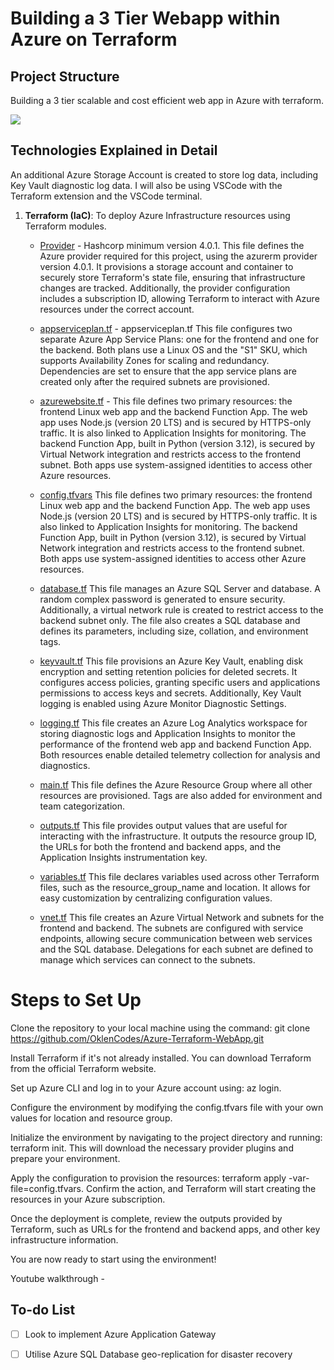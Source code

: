 # Building a 3 Tier Webapp within Azure on Terraform

## Project Structure
Building a 3 tier scalable and cost efficient web app in Azure with terraform.

![](./assets/architecture.gif)

## Technologies Explained in Detail
An additional Azure Storage Account is created to store log data, including Key Vault diagnostic log data. 
I will also be using VSCode with the Terraform extension and the VSCode terminal. 

1. **Terraform (IaC)**: To deploy Azure Infrastructure resources using Terraform modules.
    - [Provider](https://github.com/OklenCodes/Azure-Terraform-WebApp/blob/main/Terraform%20Files/provider.tf) - 
    Hashcorp minimum version 4.0.1. 
    This file defines the Azure provider required for this project, using the azurerm provider version 4.0.1. It provisions a storage account and container to securely store Terraform's state file, ensuring that infrastructure changes are tracked. Additionally, the provider configuration includes a subscription ID, allowing Terraform to interact with Azure     resources under the correct account.

   - [appserviceplan.tf](https://github.com/OklenCodes/Azure-Terraform-WebApp/blob/main/Terraform%20Files/appserviceplan.tf) -
      appserviceplan.tf
      This file configures two separate Azure App Service Plans: one for the frontend and one for the backend. Both plans use a Linux OS and the "S1" SKU, which supports Availability Zones for scaling and redundancy. Dependencies are set to ensure that the app service plans are created only after the required subnets are provisioned.
    
    - [azurewebsite.tf](https://github.com/OklenCodes/Azure-Terraform-WebApp/blob/main//Terraform%20Files/azurewebsite.tf) - 
      This file defines two primary resources: the frontend Linux web app and the backend Function App. The web app uses Node.js (version 20 LTS) and is secured by HTTPS-only traffic. It is also linked to Application Insights for monitoring. The backend Function App, built in Python (version 3.12), is secured by Virtual Network integration and restricts access to the   frontend subnet. Both apps use system-assigned identities to access other Azure resources.
    
     - [config.tfvars](https://github.com/OklenCodes/Azure-Terraform-WebApp/blob/main//Terraform%20Files/config.tfvars)
      This file defines two primary resources: the frontend Linux web app and the backend Function App. The web app uses Node.js (version 20 LTS) and is secured by HTTPS-only traffic. It is also linked to Application Insights for monitoring. The backend Function App, built in Python (version 3.12), is secured by Virtual Network integration and restricts access to the   frontend subnet. Both apps use system-assigned identities to access other Azure resources.
    
      - [database.tf](https://github.com/OklenCodes/Azure-Terraform-WebApp/blob/main//Terraform%20Files/database.tf)
      This file manages an Azure SQL Server and database. A random complex password is generated to ensure security. Additionally, a virtual network rule is created to restrict access to the backend subnet only. The file also creates a SQL database and defines its parameters, including size, collation, and environment tags.
    
      - [keyvault.tf](https://github.com/OklenCodes/Azure-Terraform-WebApp/blob/main//Terraform%20Files/keyvault.tf)
      This file provisions an Azure Key Vault, enabling disk encryption and setting retention policies for deleted secrets. It configures access policies, granting specific users and applications permissions to access keys and secrets. Additionally, Key Vault logging is enabled using Azure Monitor Diagnostic Settings.
    
      - [logging.tf](https://github.com/OklenCodes/Azure-Terraform-WebApp/blob/main//Terraform%20Files/logging.tf)
      This file creates an Azure Log Analytics workspace for storing diagnostic logs and Application Insights to monitor the performance of the frontend web app and backend Function App. Both resources enable detailed telemetry collection for analysis and diagnostics.
    
      - [main.tf](https://github.com/OklenCodes/Azure-Terraform-WebApp/blob/main//Terraform%20Files/main.tf)
      This file defines the Azure Resource Group where all other resources are provisioned. Tags are also added for environment and team categorization.
    
      - [outputs.tf](https://github.com/OklenCodes/Azure-Terraform-WebApp/blob/main//Terraform%20Files/outputs.tf)
      This file provides output values that are useful for interacting with the infrastructure. It outputs the resource group ID, the URLs for both the frontend and backend apps, and the Application Insights instrumentation key.
    
    
      - [variables.tf](https://github.com/OklenCodes/Azure-Terraform-WebApp/blob/main//Terraform%20Files/variables.tf)
      This file declares variables used across other Terraform files, such as the resource_group_name and location. It allows for easy customization by centralizing configuration values.
    
      - [vnet.tf](https://github.com/OklenCodes/Azure-Terraform-WebApp/blob/main//Terraform%20Files/vnet.tf)
      This file creates an Azure Virtual Network and subnets for the frontend and backend. The subnets are configured with service endpoints, allowing secure communication between web services and the SQL database. Delegations for each subnet are defined to manage which services can connect to the subnets.


# Steps to Set Up
Clone the repository to your local machine using the command:
git clone https://github.com/OklenCodes/Azure-Terraform-WebApp.git

Install Terraform if it's not already installed. You can download Terraform from the official Terraform website.

Set up Azure CLI and log in to your Azure account using:
az login.

Configure the environment by modifying the config.tfvars file with your own values for location and resource group.

Initialize the environment by navigating to the project directory and running:
terraform init.
This will download the necessary provider plugins and prepare your environment.

Apply the configuration to provision the resources:
terraform apply -var-file=config.tfvars.
Confirm the action, and Terraform will start creating the resources in your Azure subscription.

Once the deployment is complete, review the outputs provided by Terraform, such as URLs for the frontend and backend apps, and other key infrastructure information.

You are now ready to start using the environment!



Youtube walkthrough - 


## To-do List

- [ ] Look to implement Azure Application Gateway
- [ ] Utilise Azure SQL Database geo-replication for disaster recovery

